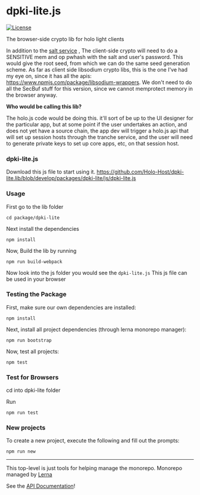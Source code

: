 # dpki-lite.js

[![License](https://img.shields.io/badge/License-Apache%202.0-blue.svg)](https://opensource.org/licenses/Apache-2.0)

The browser-side crypto lib for holo light clients

In addition to the [salt service](https://docs.google.com/document/d/1VIbQDdSnnd4BNgjtupjVeH9PPNe8kgqETpPhIIWyGBU/edit) ,
The client-side crypto will need to do a SENSITIVE mem and op pwhash with the salt and user's password. This would give the root seed, from which we can do the same seed generation scheme.
As far as client side libsodium crypto libs, this is the one I've had my eye on, since it has all the apis: https://www.npmjs.com/package/libsodium-wrappers. We don't need to do all the SecBuf stuff for this version, since we cannot memprotect memory in the browser anyway.

**Who would be calling this lib?**

The holo.js code would be doing this. it'll sort of be up to the UI designer for the particular app, but at some point if the user undertakes an action, and does not yet have a source chain, the app dev will trigger a holo.js api that will set up session hosts through the tranche service, and the user will need to generate private keys to set up core apps, etc, on that session host.

### dpki-lite.js
Download this js file to start using it.
https://github.com/Holo-Host/dpki-lite.lib/blob/develop/packages/dpki-lite/js/dpki-lite.js

### Usage

First go to the lib folder
```shell
cd package/dpki-lite
```

Next install the dependencies
```shell
npm install
```

Now, Build the lib by running
```shell
npm run build-webpack
```
Now look into the js folder you would see the `dpki-lite.js`
This js file can be used in your browser

### Testing the Package

First, make sure our own dependencies are installed:

```shell
npm install
```

Next, install all project dependencies (through lerna monorepo manager):

```shell
npm run bootstrap
```

Now, test all projects:

```shell
npm test
```

### Test for Browsers

cd into  dpki-lite folder

Run
```shell
npm run test
```

### New projects

To create a new project, execute the following and fill out the prompts:

```shell
npm run new
```

---

This top-level is just tools for helping manage the monorepo. Monorepo managed by [Lerna](https://www.npmjs.com/package/lerna)

See the [API Documentation](docs/index.md)!
